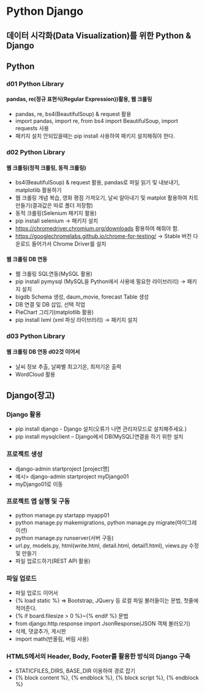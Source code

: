 # Python Django
## 데이터 시각화(Data Visualization)를 위한 Python & Django
## Python
### d01 Python Library
#### pandas, re(정규 표현식(Regular Expression))활용, 웹 크롤링
- pandas, re, bs4(BeautifulSoup) & request 활용
- import pandas, import re, from bs4 import BeautifulSoup, import requests 사용
- 패키지 설치 안되있을때는 pip install 사용하여 패키지 설치해줘야 한다.

### d02 Python Library
#### 웹 크롤링(정적 크롤링, 동적 크롤링)
- bs4(BeautifulSoup) & request 활용, pandas로 파일 읽기 및 내보내기, matplotlib 활용하기
- 웹 크롤링 개념 복습, 영화 평점 가져오기, 날씨 알아내기 및 matplot 활용하여 차트 만들기(결과값은 따로 폴더 저장함)
- 동적 크롤링(Selenium 패키지 활용)
- pip install selenium -> 패키지 설치
- https://chromedriver.chromium.org/downloads 활용하여 해줘야 함.
- https://googlechromelabs.github.io/chrome-for-testing/ -> Stable 버전 다운로드 들어가서 Chrome Driver를 설치

#### 웹 크롤링 DB 연동
- 웹 크롤링 SQL연동(MySQL 활용)
- pip install pymysql (MySQL을 Python에서 사용에 필요한 라이브러리) -> 패키지 설치
- bigdb Schema 생성, daum_movie, forecast Table 생성
- DB 연결 및 DB 삽입, 선택 작업
- PieChart 그리기(matplotlib 활용)
- pip install lxml (xml 파싱 라이브러리) -> 패키지 설치

### d03 Python Library
#### 웹 크롤링 DB 연동 d02것 이어서
- 날씨 정보 추출, 날짜별 최고기온, 최저기온 출력
- WordCloud 활용

## Django(장고)
### Django 활용
- pip install django - Django 설치(오류가 나면 관리자모드로 설치해주세요.)
- pip install mysqlclient – Django에서 DB(MySQL)연결을 하기 위한 설치
### 프로젝트 생성
- django-admin startproject [project명]
- 예시> django-admin startproject myDjango01
- myDjango01로 이동
### 프로젝트 앱 실행 및 구동
- python manage.py startapp myapp01
- python manage.py makemigrations, python manage.py migrate(마이그레이션)
- python manage.py runserver(서버 구동)
- url.py, models.py, html(write.html, detail.html, detail1.html), views.py 수정 및 만들기
- 파일 업로드하기(REST API 활용)

### 파일 업로드
- 파일 업로드 이어서
- {% load static %} => Bootstrap, JQuery 등 로컬 파일 불러들이는 문법, 첫줄에 적어준다.
- {% if board.filesize > 0 %}~{% endif %} 문법
- from django.http.response import JsonResponse(JSON 객체 불러오기)
- 삭제, 댓글추가, 게시판
- import math(반올림, 버림 사용)
### HTML5에서의 Header, Body, Footer를 활용한 방식의 Django 구축
- STATICFILES_DIRS, BASE_DIR 이용하여 경로 잡기
- {% block content %}, {% endblock %}, {% block script %}, {% endblock %}